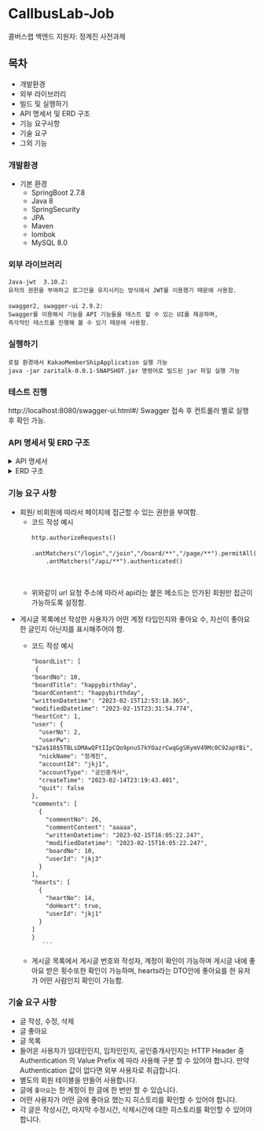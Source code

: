 # CallbusLab-Job
콜버스랩 백엔드 지원자: 정계진 사전과제

## 목차

* 개발환경
* 외부 라이브러리
* 빌드 및 실행하기
* API 명세서 및 ERD 구조
* 기능 요구사항
* 기술 요구
* 그외 기능


### 개발환경
* 기본 환경  
  * SpringBoot 2.7.8
  * Java 8
  * SpringSecurity
  * JPA
  * Maven
  * lombok
  * MySQL 8.0
  
### 외부 라이브러리

```
Java-jwt  3.10.2:
유저의 권한을 부여하고 로그인을 유지시키는 방식에서 JWT를 이용했기 때문에 사용함.
  
swagger2, swagger-ui 2.9.2:  
Swagger를 이용해서 기능을 API 기능들을 테스트 할 수 있는 UI를 제공하며,
즉각적인 테스트를 진행해 볼 수 있기 때문에 사용함.
```


### 실행하기
```
로컬 환경에서 KakaoMemberShipApplication 실행 가능
java -jar zaritalk-0.0.1-SNAPSHOT.jar 명령어로 빌드된 jar 파일 실행 가능
```
### 테스트 진행
http://localhost:8080/swagger-ui.html#/
Swagger 접속 후 컨트롤러 별로 실행 후 확인 가능.

### API 명세서 및 ERD 구조
<details>
<summary>API 명세서</summary>
<div>


|Controller|기능|Method|URL|
|---|---|---|---|
|User|회원가입|POST|/login|
|User|로그인|POST|/join|
|User|로그아웃|GET|/api/logout|
|User|회원탈퇴|DELETE|/api/delete|
|User|내가 작성한 게시글 확인|GET|/api/myboard|
|Board|게시글 작성|POST|/api/board|
|Board|게시글 조회|GET|/board/{boardNo}|
|Board|게시글 수정|PUT|/api/board/{boardNo}|
|Board|게시글 삭제|DELETE|/api/board/{boardNo}|
|BoardList|게시글 목록 조회|GET|/page/{pageNo}/{size}|
|BoardList|게시글 제목으로 검색하여 조회|GET|/page/{pageNo}/{size}/{boardTitle}|
|Comment|댓글 작성|POST|/api/board/{boardNo}/comment|
|Comment|댓글 수정|PUT|/api/board/{boardNo}/comment|
|Comment|댓글 삭제|DELETE|/api/board/{boardNo}/comment|
|Heart|좋아요 하기 / 취소|PUT|/api/board/{boardNo}/heart|
|Heart|User가 좋아요한 게시글 확인|GET|/api/board/{boardNo}/heart/{accountId}|
</div>
</details>

<details>
<summary>ERD 구조</summary>
<div>

![<ERD>](./issue/ERD.png)

</div>
</details>
   
   
   
   
### 기능 요구 사항
* 회원/ 비회원에 따라서 페이지에 접근할 수 있는 권한을 부여함.
  * 코드 작성 예시
    ```
 	http.authorizeRequests()
		.antMatchers("/login","/join","/board/**","/page/**").permitAll()
		.antMatchers("/api/**").authenticated()
  
 
    ```
   *  위와같이 url 요청 주소에 따라서 api라는 붙은 메소드는 인가된 회원만 접근이 가능하도록 설정함.

 


   
- 게시글 목록에선 작성한 사용자가 어떤 계정 타입인지와 좋아요 수, 자신이 좋아요한 글인지 아닌지를 표시해주어야 함.
   
   * 코드 작성 예시
      ```
      "boardList": [
       {
      "boardNo": 10,
      "boardTitle": "happybirthday",
      "boardContent": "happybirthday",
      "writtenDatetime": "2023-02-15T12:53:18.365",
      "modifiedDatetime": "2023-02-15T23:31:54.774",
      "heartCnt": 1,
      "user": {
        "userNo": 2,
        "userPw": "$2a$10$5TBLsDMAwQFtIIpCQo9pnuS7kYOazrCwqGgSRymV49Mc0C92apYBi",
        "nickName": "정계진",
        "accountId": "jkj1",
        "accountType": "공인중개사",
        "createTime": "2023-02-14T23:19:43.401",
        "quit": false
      },
      "comments": [
        {
          "commentNo": 26,
          "commentContent": "aaaaa",
          "writtenDatetime": "2023-02-15T16:05:22.247",
          "modifiedDatetime": "2023-02-15T16:05:22.247",
          "boardNo": 10,
          "userId": "jkj3"
        }
      ],
      "hearts": [
        {
          "heartNo": 14,
          "doHeart": true,
          "userId": "jkj1"
        }
      ]
      } 
         ```

  * 게시글 목록에서 게시글 번호와 작성자, 계정이 확인이 가능하며 게시글 내에 좋아요 받은 횟수또한 확인이 가능하며,
     hearts라는 DTO안에 좋아요를 한 유저가 어떤 사람인지 확인이 가능함.

  
    
    
### 기술 요구 사항
- 글 작성, 수정, 삭제
- 글 좋아요
- 글 목록
- 들어온 사용자가 임대인인지, 임차인인지, 공인중개사인지는 HTTP Header 중 Authentication 의 Value Prefix 에 따라 사용해 구분 할 수 있어야 합니다. 만약 Authentication 값이 없다면 외부 사용자로 취급합니다.
- 별도의 회원 테이블을 만들어 사용합니다.
- 글에 `좋아요`는 한 계정이 한 글에 한 번만 할 수 있습니다.
- 어떤 사용자가 어떤 글에 좋아요 했는지 히스토리를 확인할 수 있어야 합니다.
- 각 글은 작성시간, 마지막 수정시간, 삭제시간에 대한 히스토리를 확인할 수 있어야 합니다.
